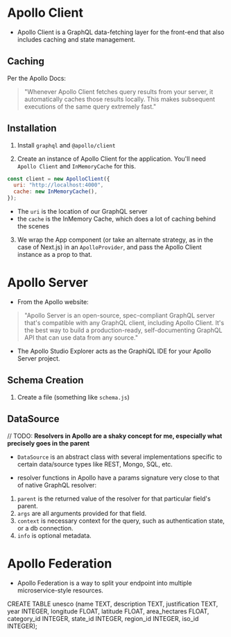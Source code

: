 # Apollo Client

- Apollo Client is a GraphQL data-fetching layer for the front-end that also includes caching and state management.

## Caching

Per the Apollo Docs:

> "Whenever Apollo Client fetches query results from your server, it automatically caches those results locally. This makes subsequent executions of the same query extremely fast."

## Installation

1. Install `graphql` and `@apollo/client`

2. Create an instance of Apollo Client for the application. You'll need `Apollo Client` and `InMemoryCache` for this.

```javascript
const client = new ApolloClient({
  uri: "http://localhost:4000",
  cache: new InMemoryCache(),
});
```

- The `uri` is the location of our GraphQL server
- the `cache` is the InMemory Cache, which does a lot of caching behind the scenes

3. We wrap the App component (or take an alternate strategy, as in the case of Next.js) in an `ApolloProvider`,
   and pass the Apollo Client instance as a prop to that.

# Apollo Server

- From the Apollo website:

> "Apollo Server is an open-source, spec-compliant GraphQL server that's compatible with any GraphQL client, including Apollo Client. It's the best way to build a production-ready, self-documenting GraphQL API that can use data from any source."

- The Apollo Studio Explorer acts as the GraphiQL IDE for your Apollo Server project.

## Schema Creation

1. Create a file (something like `schema.js`)

## DataSource

// TODO: **Resolvers in Apollo are a shaky concept for me, especially what precisely goes in the parent**

- `DataSource` is an abstract class with several implementations specific to certain data/source types like REST, Mongo, SQL, etc.

- resolver functions in Apollo have a params signature very close to that of native GraphQL resolver:

1. `parent` is the returned value of the resolver for that particular field's parent.
2. `args` are all arguments provided for that field.
3. `context` is necessary context for the query, such as authentication state, or a db connection.
4. `info` is optional metadata.

# Apollo Federation

- Apollo Federation is a way to split your endpoint into multiple microservice-style resources.

CREATE TABLE unesco
 (name TEXT, description TEXT, justification TEXT, year INTEGER,
    longitude FLOAT, latitude FLOAT, area_hectares FLOAT,
    category_id INTEGER, state_id INTEGER,
    region_id INTEGER, iso_id INTEGER);